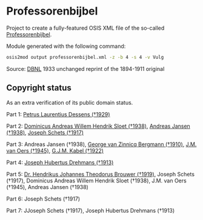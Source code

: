 # Professorenbijbel
Project to create a fully-featured OSIS XML file of the so-called [Professorenbijbel](https://nl.wikipedia.org/wiki/Professorenbijbel).

Module generated with the following command:
```bash
osis2mod output professorenbijbel.xml -z -b 4 -s 4 -v Vulg
```

Source: [DBNL](https://www.dbnl.org/tekst/_hei009heil08_01/) 1933 unchanged reprint of the 1894-1911 original

## Copyright status
As an extra verification of its public domain status.

Part 1: [Petrus Laurentius Dessens (†1929)](https://www.openarch.nl/elo:7b0d154e-fd10-c5ae-1ed7-c9be2d794cca/nl)

Part 2: [Dominicus Andreas Willem Hendrik Sloet (†1938)](http://nl.wikisage.org/wiki/Dominicus_Andreas_Willem_Hendrik_Sloet), [Andreas Jansen (†1938)](http://resources.huygens.knaw.nl/bwn1880-2000/lemmata/bwn5/jansenj), [Joseph Schets (†1917)](https://www.wikidata.org/wiki/Q15984057) 

Part 3: Andreas Jansen (†1938), [George van Zinnicq Bergmann (†1910)](https://wikimiddenbrabant.nl/George_van_Zinnicq_Bergmann), [J.M. van Oers (†1945)](https://gw.geneanet.org/hieron?lang=nl&n=van+oers&oc=0&p=johannes+marinus), [G.J.M. Kabel (†1922)](https://www.lambertuskerk-rotterdam.nl/data/pam/public/informatie/begraafplaats/grafregister.pdf)

Part 4: [Joseph Hubertus Drehmans (†1913)](http://resources.huygens.knaw.nl/bwn1780-1830/BWN/lemmata/bwn1/drehmans)

Part 5: [Dr. Hendrikus Johannes Theodorus Brouwer (†1919)](http://www.genealogy.henny-savenije.pe.kr/tng/getperson.php?personID=I634142&tree=savenije), Joseph Schets (†1917), Dominicus Andreas Willem Hendrik Sloet (†1938), J.M. van Oers (†1945), Andreas Jansen (†1938)

Part 6: Joseph Schets (†1917) 

Part 7: JJoseph Schets (†1917), Joseph Hubertus Drehmans (†1913)

